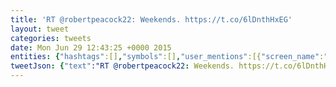 ```yaml
---
title: 'RT @robertpeacock22: Weekends. https://t.co/6lDnthHxEG'
layout: tweet
categories: tweets
date: Mon Jun 29 12:43:25 +0000 2015
entities: {"hashtags":[],"symbols":[],"user_mentions":[{"screen_name":"robertpeacock22","name":"Robert Peacock","id":82928976,"id_str":"82928976","indices":[3,19]}],"urls":[{"url":"https://t.co/6lDnthHxEG","expanded_url":"https://instagram.com/p/4aT-5-C5ev/","display_url":"instagram.com/p/4aT-5-C5ev/","indices":[31,54]}]}
tweetJson: {"text":"RT @robertpeacock22: Weekends. https://t.co/6lDnthHxEG"}
---
```

